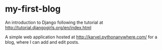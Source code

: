 # my-first-blog

An introduction to Django following the tutorial at http://tutorial.djangogirls.org/en/index.html

A simple web application hosted at http://karvel.pythonanywhere.com/ for a blog, where I can add and edit posts.
